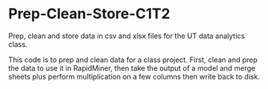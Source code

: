 # Prep-Clean-Store-C1T2
Prep, clean and store data in csv and xlsx files for the UT data analytics class.

This code is to prep and clean data for a class project. First, clean and prep the data to use it in RapidMiner, then take the output of a model and merge sheets plus perform multiplication on a few columns then write back to disk. 
